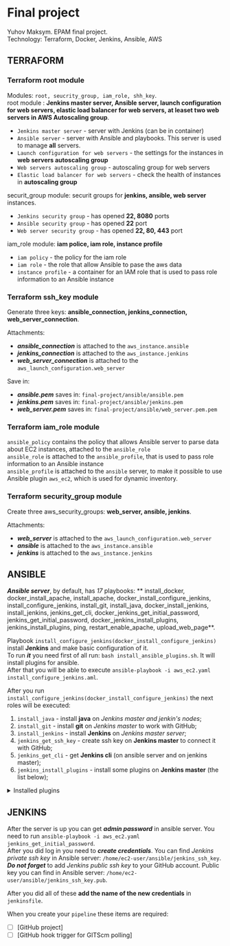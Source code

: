 # Final project

Yuhov Maksym. EPAM final project.  
Technology: Terraform, Docker, Jenkins, Ansible, AWS

## TERRAFORM

### **Terraform root module**  
  
  
Modules: ```root, seucrity_group, iam_role, shh_key```.  
root module : **Jenkins master server, Ansible server, launch configuration for web servers, elastic load balancer for web servers, at leaset two web servers in AWS Autoscaling group**.  

- ```Jenkins master server``` - server with Jenkins (can be in container)  
- ```Ansible server``` - server with Ansible and playbooks. This server is used to manage **all** servers.    
- ```Launch configuration for web servers``` - the settings for the instances in **web servers autoscaling group**  
- ```Web servers autoscaling group``` - autoscaling group for web servers  
- ```Elastic load balancer for web servers``` - check the health of instances in **autoscaling group**

securit_group module: securit groups for **jenkins, ansible, web server** instances.

- ```Jenkins security group``` - has opened **22, 8080** ports
- ```Ansible security group``` - has opened **22** port
- ```Web server security group``` - has opened **22, 80, 443** port

iam_role module: **iam police, iam role, instance profile**  

- ```iam policy``` - the policy for the iam role
- ```iam role``` - the role that allow Ansible to pase the aws data  
- ```instance profile``` - a container for an IAM role that is used to pass role information to an Ansible instance  
  
### **Terraform ssh_key module**
  
 
Generate three keys: **ansible_connection, jenkins_connection, web_server_connection**.
  
Attachments:
- ***ansible_connection*** is attached to the ```aws_instance.ansible```  
- ***jenkins_connection*** is attached to the ```aws_instance.jenkins```  
- ***web_server_connection*** is attached to the ```aws_launch_configuration.web_server```  
  
Save in:
- ***ansible.pem*** saves in: ```final-project/ansible/ansible.pem``` 
- ***jenkins.pem*** saves in: ```final-project/ansible/jenkins.pem```  
- ***web_server.pem*** saves in: ```final-project/ansible/web_server.pem.pem```  

### **Terraform iam_role module**
  
```ansible_policy``` contains the policy that allows Ansible server to parse data about EC2 instances, attached to the ```ansible_role```  
```ansible_role``` is attached to the ```ansible_profile```, that is used to pass role information to an Ansible instance    
```ansible_profile``` is attached to the ```ansible``` server, to make it possible to use Ansible plugin ```aws_ec2```, which is used for dynamic inventory.  

### **Terraform security_group module**
  

Create three aws_security_groups: **web_server, ansible, jenkins**.
  
Attachments:
- ***web_server*** is attached to the ```aws_launch_configuration.web_server```  
- ***ansible*** is attached to the ```aws_instance.ansible```  
- ***jenkins*** is attached to the ```aws_instance.jenkins```  
  
## ANSIBLE

  
***Ansible server***, by default, has *17* playbooks: ** install_docker, docker_install_apache, install_apache, docker_install_configure_jenkins, install_configure_jenkins, install_git, install_java, docker_install_jenkins, install_jenkins, jenkins_get_cli, docker_jenkins_get_initial_password, jenkins_get_initial_password, docker_jenkins_install_plugins, jenkins_install_plugins, ping, restart_enable_apache, upload_web_page**.  
  

Playbook ```install_configure_jenkins(docker_install_configure_jenkins)``` install **Jenkins** and make basic configuration of it.   
To run ***it*** you need first of all run: ```bash install_ansible_plugins.sh```. It will install plugins for ansible.  
After that you will be able to execute ```ansible-playbook -i aws_ec2.yaml install_configure_jenkins.aml```.  

After you run ```install_configure_jenkins(docker_install_configure_jenkins)``` the next roles will be executed:
1.  ```install_java``` - install **java** on *Jenkins master and jenkin's nodes*;
2.  ```install_git``` - install **git** on *Jenkins master* to work with GitHub;
3.  ```install_jenkins``` - install **Jenkins** on *Jenkins master server*;
4.  ```jenkins_get_ssh_key``` - create ssh key on **Jenkins master** to connect it with GitHub;
5.  ```jenkins_get_cli``` - get **Jenkins cli** (on ansible server and on jenkins master);
6.  ```jenkins_install_plugins``` - install some plugins on **Jenkins master** (the list below);

<details><summary>Installed plugins</summary>
  
- Locale
- Git
- Pipeline
  
</details>

## JENKINS

  
After the server is up you can get ***admin password*** in ansible server. You need to run ```ansible-playbook -i aws_ec2.yaml jenkins_get_initial_password```.  
After you did log in you need to ***create credentials***. You can find *Jenkins private ssh key* in Ansible server: ```/home/ec2-user/ansible/jenkins_ssh_key```.  
***Do not forget*** to add *Jenkins public ssh key* to your GitHub account. Public key you can find in Ansible server: ```/home/ec2-user/ansible/jenkins_ssh_key.pub```.  
  
After you did all of these **add the name of the new credentials** in ```jenkinsfile```.
  
When you create your ```pipeline``` these items are required:  
- [ ] [GitHub project]
- [ ] [GitHub hook trigger for GITScm polling]
